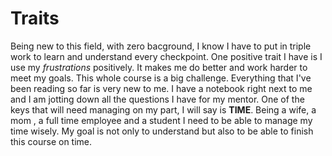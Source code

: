 # Traits
Being new to this field, with zero bacground,  I know I have to put in triple work to 
learn and understand every checkpoint. One positive trait I have is I use my 
*frustrations* positively. It makes me do better and work harder to meet my goals. 
This whole course is a big challenge. Everything that I've been 
reading so far is very new to me. I have a notebook right next to me and I am 
jotting down all the questions I have for my mentor. 
One of the keys that will need managing on my part, I will say is **TIME**. 
Being a wife, a mom , a full time employee and a student I need to be able to manage my time wisely. 
My goal is not only to understand but also to be able to finish this course on time.
